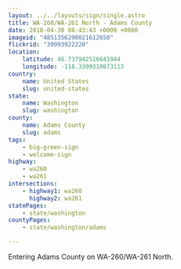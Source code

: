 ```yaml
---
layout: ../../layouts/sign/single.astro
title: WA-260/WA-261 North - Adams County
date: 2018-04-30 08:43:43 +0000 +0000
imageid: "4851356290021612650"
flickrid: "39993922220"
location:
    latitude: 46.737942516645944
    longitude: -118.3399310873113
country:
    name: United States
    slug: united-states
state:
    name: Washington
    slug: washington
county:
    name: Adams County
    slug: adams
tags:
    - big-green-sign
    - welcome-sign
highway:
    - wa260
    - wa261
intersections:
    - highway1: wa260
      highway2: wa261
statePages:
    - state/washington
countyPages:
    - state/washington/adams

---
```

Entering Adams County on WA-260/WA-261 North.